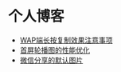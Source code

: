 # 个人博客

* [WAP端长按复制效果注意事项](https://github.com/tjuking/blog/issues/1)
* [首屏轮播图的性能优化](https://github.com/tjuking/blog/issues/2)
* [微信分享的默认图片](https://github.com/tjuking/blog/issues/3)
